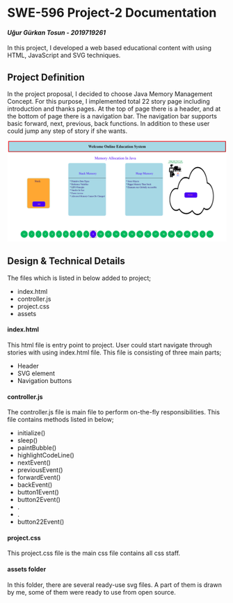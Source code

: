 # SWE-596 Project-2 Documentation
#### *Uğur Gürkan Tosun - 2019719261*

In this project, I developed a web based educational content with using HTML, JavaScript and SVG techniques. 

## Project Definition

In the project proposal, I decided to choose Java Memory Management Concept. For this purpose, I implemented total 22 story page including introduction and thanks pages.
At the top of page there is a header, and at the bottom of page there is a navigation bar. The navigation bar supports basic forward, next, previous, back functions. In addition to these user could jump any step of story if she wants.

![alt text](https://github.com/ugurtosun/SWE596-SVG-Project/blob/master/assets/appearance.PNG?raw=true)

## Design & Technical Details

The files which is listed in below added to project; 

* index.html
* controller.js
* project.css
* assets

#### **index.html**

This html file is entry point to project. User could start navigate through stories with using index.html file. This file is consisting of three main parts;

* Header
* SVG element
* Navigation buttons

#### **controller.js**

The controller.js file is main file to perform on-the-fly responsibilities. This file contains methods listed in below;

* initialize()
* sleep()
* paintBubble()
* highlightCodeLine()
* nextEvent()
* previousEvent()
* forwardEvent()
* backEvent()
* button1Event()
* button2Event()
* .
* .
* button22Event()

#### **project.css**

This project.css file is the main css file contains all css staff.

#### **assets folder**

In this folder, there are several ready-use svg files. A part of them is drawn by me, some of them were ready to use from open source.

